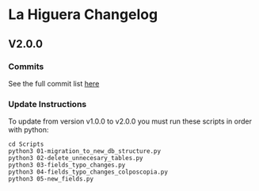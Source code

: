 # La Higuera Changelog

## V2.0.0

### Commits

See the full commit list [here](https://github.com/jmanwel/LaHiguera/compare/1.0.0...release/2.0.0)

### Update Instructions

To update from version v1.0.0 to v2.0.0 you must run these scripts in order with python:

```
cd Scripts
python3 01-migration_to_new_db_structure.py
python3 02-delete_unnecesary_tables.py
python3 03-fields_typo_changes.py
python3 04-fields_typo_changes_colposcopia.py
python3 05-new_fields.py
```
